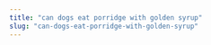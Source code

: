 ```yaml
---
title: "can dogs eat porridge with golden syrup"
slug: "can-dogs-eat-porridge-with-golden-syrup"
---
```


